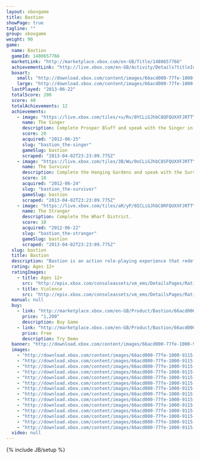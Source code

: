 ```yaml
---
layout: xboxgame
title: Bastion
showPage: true
tagline: ""
group: xboxgame
weight: 90
game: 
  name: Bastion
  gameId: 1480657766
  marketLink: "http://marketplace.xbox.com/en-GB/Title/1480657766"
  achievementLink: "http://live.xbox.com/en-GB/Activity/Details?titleId=1480657766"
  boxart: 
    small: "http://download.xbox.com/content/images/66acd000-77fe-1000-9115-d80258410b66/1033/boxartsm.jpg"
    large: "http://download.xbox.com/content/images/66acd000-77fe-1000-9115-d80258410b66/1033/boxartlg.jpg"
  lastPlayed: "2013-06-22"
  totalScore: 200
  score: 40
  totalAchievements: 12
  achievements: 
    - image: "https://live.xbox.com/tiles/+u/Rv/0YCLiGJhbC8QFQUXXFJRTTY2L2FjaC8wL2QAAAAA5+fn-kDk4Q==.jpg"
      name: The Singer
      description: Complete Prosper Bluff and speak with the Singer in the Bastion.
      score: 20
      acquired: "2012-06-25"
      slug: "bastion_the-singer"
      gameSlug: bastion
      scraped: "2013-04-02T23:23:09.775Z"
    - image: "https://live.xbox.com/tiles/3B/Wu/0oCLiGJhbC8SFQUXXFJRTTY2L2FjaC8wL2YAAAAA5+fn-YEVxw==.jpg"
      name: The Survivor
      description: Complete the Hanging Gardens and speak with the Survivor in the Bastion.
      score: 10
      acquired: "2012-06-24"
      slug: "bastion_the-survivor"
      gameSlug: bastion
      scraped: "2013-04-02T23:23:09.775Z"
    - image: "https://live.xbox.com/tiles/aR/yP/0ICLiGJhbC8RFQUXXFJRTTY2L2FjaC8wL2UAAAAA5+fn-6Accg==.jpg"
      name: The Stranger
      description: Complete the Wharf District.
      score: 10
      acquired: "2012-06-22"
      slug: "bastion_the-stranger"
      gameSlug: bastion
      scraped: "2013-04-02T23:23:09.775Z"
  slug: bastion
  title: Bastion
  description: "Bastion is an action role-playing experience that redefines storytelling in games, with a reactive narrator who marks your every move. Explore more than 40 lush hand-painted environments as you discover the secrets of the Calamity, a surreal catastrophe that shattered the world to pieces. Wield a huge arsenal of upgradeable weapons and battle savage beasts adapted to their new habitat. Finish the main story to unlock New Game Plus mode and continue your journey!"
  rating: Ages 12+
  ratingImages: 
    - title: Ages 12+
      src: "http://epix.xbox.com/consoleassets/vm_ems/DetailsPages/RatingSystemID/14/default/Values/14003.png"
    - title: Violence
      src: "http://epix.xbox.com/consoleassets/vm_ems/DetailsPages/RatingSystemID/14/default/Descriptors/14005.png"
  manual: null
  buy: 
    - link: "http://marketplace.xbox.com/en-GB/Product/Bastion/66acd000-77fe-1000-9115-d80258410b66?purchase=1&amp;DownloadType=Game"
      price: "1,200"
      description: Buy Game
    - link: "http://marketplace.xbox.com/en-GB/Product/Bastion/66acd000-77fe-1000-9115-d80258410b66?purchase=1&amp;DownloadType=GameDemo"
      price: Free
      description: Try Demo
  banner: "http://download.xbox.com/content/images/66acd000-77fe-1000-9115-d80258410b66/1033/banner.png"
  images: 
    - "http://download.xbox.com/content/images/66acd000-77fe-1000-9115-d80258410b66/1033/screenlg1.jpg"
    - "http://download.xbox.com/content/images/66acd000-77fe-1000-9115-d80258410b66/1033/screenlg2.jpg"
    - "http://download.xbox.com/content/images/66acd000-77fe-1000-9115-d80258410b66/1033/screenlg3.jpg"
    - "http://download.xbox.com/content/images/66acd000-77fe-1000-9115-d80258410b66/1033/screenlg4.jpg"
    - "http://download.xbox.com/content/images/66acd000-77fe-1000-9115-d80258410b66/1033/screenlg5.jpg"
    - "http://download.xbox.com/content/images/66acd000-77fe-1000-9115-d80258410b66/1033/screenlg6.jpg"
    - "http://download.xbox.com/content/images/66acd000-77fe-1000-9115-d80258410b66/1033/screenlg7.jpg"
    - "http://download.xbox.com/content/images/66acd000-77fe-1000-9115-d80258410b66/1033/screenlg8.jpg"
    - "http://download.xbox.com/content/images/66acd000-77fe-1000-9115-d80258410b66/1033/screenlg9.jpg"
    - "http://download.xbox.com/content/images/66acd000-77fe-1000-9115-d80258410b66/1033/screenlg10.jpg"
    - "http://download.xbox.com/content/images/66acd000-77fe-1000-9115-d80258410b66/1033/screenlg11.jpg"
    - "http://download.xbox.com/content/images/66acd000-77fe-1000-9115-d80258410b66/1033/screenlg12.jpg"
    - "http://download.xbox.com/content/images/66acd000-77fe-1000-9115-d80258410b66/1033/screenlg13.jpg"
    - "http://download.xbox.com/content/images/66acd000-77fe-1000-9115-d80258410b66/1033/screenlg14.jpg"
  video: null
---
```

{% include JB/setup %}